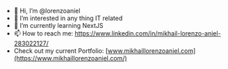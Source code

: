 - 👋 Hi, I’m @lorenzoaniel
- 👀 I’m interested in any thing IT related
- 🌱 I’m currently learning NextJS
- 📫 How to reach me: https://www.linkedin.com/in/mikhail-lorenzo-aniel-283022127/
- Check out my current Portfolio: [www.mikhaillorenzoaniel.com](https://www.mikhaillorenzoaniel.com/)
<!---
lorenzoaniel/lorenzoaniel is a ✨ special ✨ repository because its `README.md` (this file) appears on your GitHub profile.
You can click the Preview link to take a look at your changes.
--->
